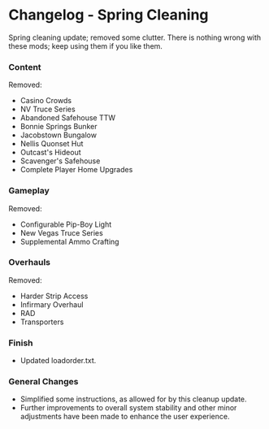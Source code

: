 # Changelog - Spring Cleaning

Spring cleaning update; removed some clutter. There is nothing wrong with these mods; keep using them if you like them.

### Content
Removed:
 - Casino Crowds
 - NV Truce Series
 - Abandoned Safehouse TTW
 - Bonnie Springs Bunker
 - Jacobstown Bungalow
 - Nellis Quonset Hut
 - Outcast's Hideout
 - Scavenger's Safehouse
 - Complete Player Home Upgrades
 
### Gameplay
Removed:
- Configurable Pip-Boy Light
- New Vegas Truce Series
- Supplemental Ammo Crafting

### Overhauls
Removed:
 - Harder Strip Access
 - Infirmary Overhaul
 - RAD
 - Transporters
 
### Finish
- Updated loadorder.txt.

### General Changes
- Simplified some instructions, as allowed for by this cleanup update.
- Further improvements to overall system stability and other minor adjustments have been made to enhance the user experience.